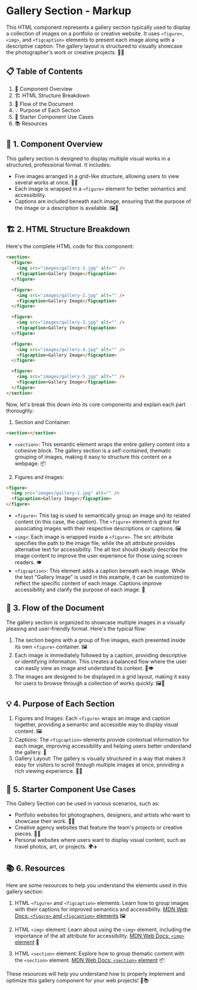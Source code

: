 # Gallery Section - Markup

This HTML component represents a gallery section typically used to display a collection of images on a portfolio or creative website. It uses `<figure>`, `<img>`, and `<figcaption>` elements to present each image along with a descriptive caption. The gallery layout is structured to visually showcase the photographer's work or creative projects. 📸🎨

## 📋 Table of Contents

1. 🌟 Component Overview
2. 🏗️ HTML Structure Breakdown
3. 🔄 Flow of the Document
4. 💡 Purpose of Each Section
5. 🧩 Starter Component Use Cases
6. 📚 Resources

## 🌟 1. Component Overview

This gallery section is designed to display multiple visual works in a structured, professional format. It includes:

- Five images arranged in a grid-like structure, allowing users to view several works at once. 📸🎨
- Each image is wrapped in a `<figure>` element for better semantics and accessibility.
- Captions are included beneath each image, ensuring that the purpose of the image or a description is available. 🖼️📝

## 🏗️ 2. HTML Structure Breakdown

Here's the complete HTML code for this component:

```html
<section>
  <figure>
    <img src="images/gallery-1.jpg" alt="" />
    <figcaption>Gallery Image</figcaption>
  </figure>

  <figure>
    <img src="images/gallery-2.jpg" alt="" />
    <figcaption>Gallery Image</figcaption>
  </figure>

  <figure>
    <img src="images/gallery-3.jpg" alt="" />
    <figcaption>Gallery Image</figcaption>
  </figure>

  <figure>
    <img src="images/gallery-4.jpg" alt="" />
    <figcaption>Gallery Image</figcaption>
  </figure>

  <figure>
    <img src="images/gallery-5.jpg" alt="" />
    <figcaption>Gallery Image</figcaption>
  </figure>
</section>
```

Now, let's break this down into its core components and explain each part thoroughly:

1. Section and Container:

```html
<section></section>
```

- `<section>`: This semantic element wraps the entire gallery content into a cohesive block. The gallery section is a self-contained, thematic grouping of images, making it easy to structure this content on a webpage. 📦

2. Figures and Images:

```html
<figure>
  <img src="images/gallery-1.jpg" alt="" />
  <figcaption>Gallery Image</figcaption>
</figure>
```

- `<figure>`: This tag is used to semantically group an image and its related content (in this case, the caption). The `<figure>` element is great for associating images with their respective descriptions or captions. 🖼️
- `<img>`: Each image is wrapped inside a `<figure>`. The src attribute specifies the path to the image file, while the alt attribute provides alternative text for accessibility. The alt text should ideally describe the image content to improve the user experience for those using screen readers. 👁️
- `<figcaption>`: This element adds a caption beneath each image. While the text "Gallery Image" is used in this example, it can be customized to reflect the specific content of each image. Captions improve accessibility and clarify the purpose of each image. 📝

## 🔄 3. Flow of the Document

The gallery section is organized to showcase multiple images in a visually pleasing and user-friendly format. Here's the typical flow:

1. The section begins with a group of five images, each presented inside its own `<figure>` container. 🖼️
2. Each image is immediately followed by a caption, providing descriptive or identifying information. This creates a balanced flow where the user can easily view an image and understand its context. 📖👁️
3. The images are designed to be displayed in a grid layout, making it easy for users to browse through a collection of works quickly. 🖼️🎨

## 💡 4. Purpose of Each Section

1. Figures and Images: Each `<figure>` wraps an image and caption together, providing a semantic and accessible way to display visual content. 🖼️
2. Captions: The `<figcaption>` elements provide contextual information for each image, improving accessibility and helping users better understand the gallery. 📝
3. Gallery Layout: The gallery is visually structured in a way that makes it easy for visitors to scroll through multiple images at once, providing a rich viewing experience. 📸🌟

## 🧩 5. Starter Component Use Cases

This Gallery Section can be used in various scenarios, such as:

- Portfolio websites for photographers, designers, and artists who want to showcase their work. 🎨📸
- Creative agency websites that feature the team's projects or creative pieces. 🏢💼
- Personal websites where users want to display visual content, such as travel photos, art, or projects. 🌍✈️

## 📚 6. Resources

Here are some resources to help you understand the elements used in this gallery section:

1. HTML `<figure>` and `<figcaption>` elements: Learn how to group images with their captions for improved semantics and accessibility. [MDN Web Docs: `<figure>` and `<figcaption>` elements](https://developer.mozilla.org/en-US/docs/Web/HTML/Element/figure) 🖼️

2. HTML `<img>` element: Learn about using the `<img>` element, including the importance of the alt attribute for accessibility. [MDN Web Docs: `<img>` element](https://developer.mozilla.org/en-US/docs/Web/HTML/Element/img) 📸

3. HTML `<section>` element: Explore how to group thematic content with the `<section>` element. [MDN Web Docs: `<section>` element](https://developer.mozilla.org/en-US/docs/Web/HTML/Element/section) 📦

These resources will help you understand how to properly implement and optimize this gallery component for your web projects! 🚀📚
